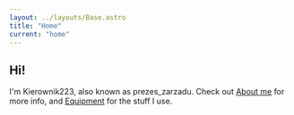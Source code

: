 ```yaml
---
layout: ../layouts/Base.astro
title: "Home"
current: "home"
---
```


## Hi!

I'm Kierownik223, also known as prezes_zarzadu. Check out [About me](/about) for more info, and [Equipment](/equipment/) for the stuff I use.
